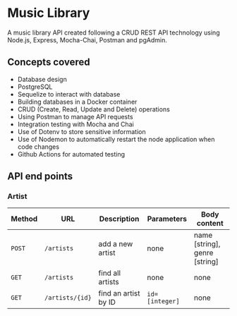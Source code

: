 # Music Library

A music library API created following a CRUD REST API technology using Node.js, Express, Mocha-Chai, Postman and pgAdmin. 

## Concepts covered

- Database design
- PostgreSQL
- Sequelize to interact with database
- Building databases in a Docker container
- CRUD (Create, Read, Update and Delete) operations 
- Using Postman to manage API requests
- Integration testing with Mocha and Chai
- Use of Dotenv to store sensitive information
- Use of Nodemon to automatically restart the node application when code changes
- Github Actions for automated testing 

## API end points

### Artist

| Method | URL | Description | Parameters | Body content |
|--------|-----|-------------|------------|--------------|
| `POST` | `/artists` | add a new artist | none | name [string], genre [string] | 
| `GET`  | `/artists`| find all artists | none | none | 
| `GET` | `/artists/{id}` | find an artist by ID | `id=[integer]` | none | 
